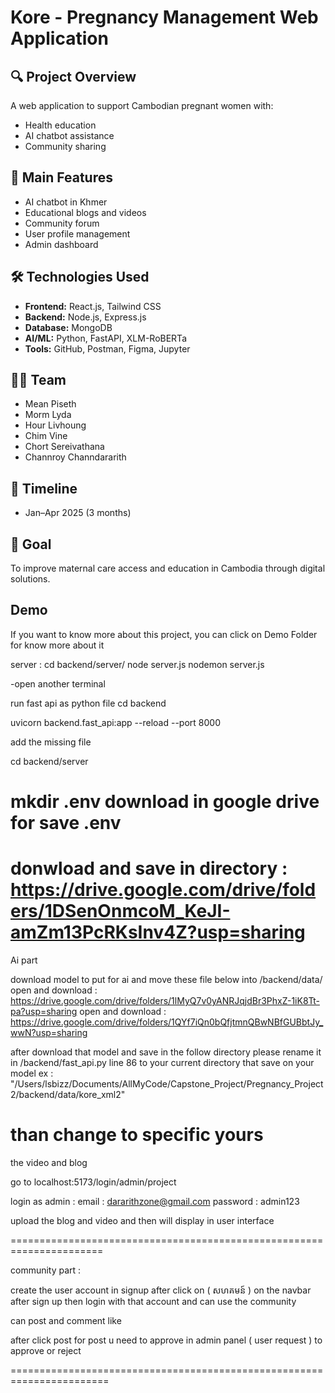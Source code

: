 # Kore - Pregnancy Management Web Application

## 🔍 Project Overview
A web application to support Cambodian pregnant women with:
- Health education
- AI chatbot assistance
- Community sharing

## 🎯 Main Features
- AI chatbot in Khmer
- Educational blogs and videos
- Community forum
- User profile management
- Admin dashboard

## 🛠 Technologies Used
- **Frontend:** React.js, Tailwind CSS
- **Backend:** Node.js, Express.js
- **Database:** MongoDB
- **AI/ML:** Python, FastAPI, XLM-RoBERTa
- **Tools:** GitHub, Postman, Figma, Jupyter

## 👨‍💻 Team
- Mean Piseth
- Morm Lyda
- Hour Livhoung
- Chim Vine
- Chort Sereivathana
- Channroy Channdararith

## 📅 Timeline
- Jan–Apr 2025 (3 months)

## 🧠 Goal
To improve maternal care access and education in Cambodia through digital solutions.

## Demo 
If you want to know more about this project, you can click on Demo Folder for know more about it 



server : cd backend/server/
         node server.js
         nodemon server.js

-open another terminal

run fast api as python file 
cd backend 

uvicorn backend.fast_api:app --reload --port 8000

add the missing file 

cd backend/server

mkdir .env 
download in google drive for save  .env
===================================================================
donwload and save in directory : https://drive.google.com/drive/folders/1DSenOnmcoM_KeJI-amZm13PcRKsInv4Z?usp=sharing
====================================================================


Ai part

download model to put for ai and move these file below into /backend/data/
open and download : https://drive.google.com/drive/folders/1lMyQ7v0yANRJqjdBr3PhxZ-1iK8Tt-pa?usp=sharing 
open and download : https://drive.google.com/drive/folders/1QYf7iQn0bQfjtmnQBwNBfGUBbtJy_wwN?usp=sharing

after download that model and save in the follow directory 
please rename it in /backend/fast_api.py line 86 
to your current directory that save on your model 
ex : "/Users/lsbizz/Documents/AllMyCode/Capstone_Project/Pregnancy_Project 2/backend/data/kore_xml2"

than change to specific yours
=====================================================================



the video and blog 

go to localhost:5173/login/admin/project

login as admin : email : dararithzone@gmail.com
                 password : admin123

upload the blog and video and then will display in user interface 

======================================================================

community part :

create the user account in signup after click on ( សហគមន៍ ) on the navbar 
after sign up then login with that account and can use the community 

can post and comment like 

after click post for post u need to approve in admin panel ( user request ) to approve or reject 

=======================================================================







